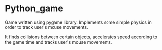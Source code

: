 # Python_game
Game written using pygame library. Implements some simple physics in order to track user's mouse movements.

It finds collisions between certain objects, accelerates speed according to the game time and tracks user's mouse movements. 
